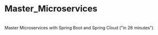 # Master_Microservices
# 
Master Microservices with Spring Boot and Spring Cloud ("in 28 minutes")



